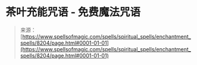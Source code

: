 <!--yml

category: 未分类

date: 2024-06-12 18:43:35

-->

# 茶叶充能咒语 - 免费魔法咒语

> 来源：[https://www.spellsofmagic.com/spells/spiritual_spells/enchantment_spells/8204/page.html#0001-01-01](https://www.spellsofmagic.com/spells/spiritual_spells/enchantment_spells/8204/page.html#0001-01-01)
